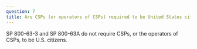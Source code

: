 ```yaml
---
question: 7
title: Are CSPs (or operators of CSPs) required to be United States citizens?
---
```

SP 800-63-3 and SP 800-63A do not require CSPs, or the operators of CSPs, to be U.S. citizens.

 